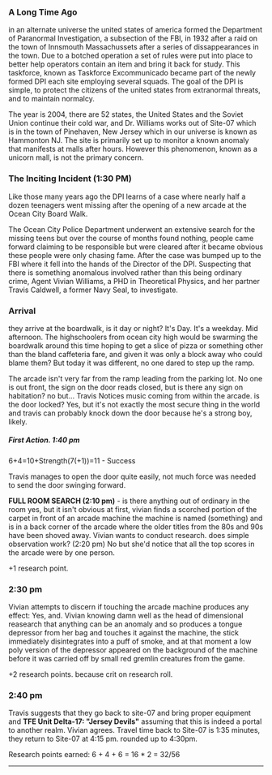 ### A Long Time Ago
in an alternate universe the united states of america formed the Department of Paranormal Investigation, a subsection of the FBI, in 1932 after a raid on the town of Innsmouth Massachussets after a series of dissappearances in the town. Due to a botched operation a set of rules were put into place to better help operators contain an item and bring it back for study. This taskforce, known as Taskforce Excommunicado became part of the newly formed DPI each site employing several squads. The goal of the DPI is simple, to protect the citizens of the united states from extranormal threats, and to maintain normalcy.

The year is 2004, there are 52 states, the United States and the Soviet Union continue their cold war, and Dr. Williams works out of Site-07 which is in the town of Pinehaven, New Jersey which in our universe is known as Hammonton NJ. The site is primarily set up to monitor a known anomaly that manifests at malls after hours. However this phenomenon, known as a unicorn mall, is not the primary concern. 

### The Inciting Incident (1:30 PM)
Like those many years ago the DPI learns of a case where nearly half a dozen teenagers went missing after the opening of a new arcade at the Ocean City Board Walk.

The Ocean City Police Department underwent an extensive search for the missing teens but over the course of months found nothing, people came forward claiming to be responsible but were cleared after it became obvious these people were only chasing fame. After the case was bumped up to the FBI where it fell into the hands of the Director of the DPI. Suspecting that there is something anomalous involved rather than this being ordinary crime, Agent Vivian Williams, a PHD in Theoretical Physics, and her partner Travis Caldwell, a former Navy Seal, to investigate. 

### Arrival
they arrive at the boardwalk, is it day or night? It's Day.
It's a weekday. Mid afternoon. The highschoolers from ocean city high would be swarming the boardwalk around this time hoping to get a slice of pizza or something other than the bland caffeteria fare, and given it was only a block away who could blame them? But today it was different, no one dared to step up the ramp. 

The arcade isn't very far from the ramp leading from the parking lot. No one is out front, the sign on the door reads closed, but is there any sign on habitation? no but... Travis Notices music coming from within the arcade. is the door locked? Yes, but it's not exactly the most secure thing in the world and travis can probably knock down the door because he's a strong boy, likely.

##### First Action. 1:40 pm
6+4=10+Strength(7(+1))=11 - Success

Travis manages to open the door quite easily, not much force was needed to send the door swinging forward.

**FULL ROOM SEARCH (2:10 pm)** - is there anything out of ordinary in the room yes, but it isn't obvious at first, vivian finds a scorched portion of the carpet in front of an arcade machine the machine is named (something) and is in a back corner of the arcade where the older titles from the 80s and 90s have been shoved away. Vivian wants to conduct research. does simple observation work? (2:20 pm) No but she'd notice that all the top scores in the arcade were by one person.

+1 research point.

### 2:30 pm
Vivian attempts to discern if touching the arcade machine produces any effect:
Yes, and. Vivian knowing damn well as the head of dimensional reasearch that anything can be an anomaly and so produces a tongue depressor from her bag and touches it against the machine, the stick immediately disintegrates into a puff of smoke, and at that moment a low poly version of the depressor appeared on the background of the machine before it was carried off by small red gremlin creatures from the game.

+2 research points. because crit on research roll.

### 2:40 pm
Travis suggests that they go back to site-07 and bring proper equipment and **TFE Unit Delta-17: "Jersey Devils"** assuming that this is indeed a portal to another realm. Vivian agrees. Travel time back to Site-07 is 1:35 minutes, they return to Site-07 at 4:15 pm. rounded up to 4:30pm.

Research points earned: 6 + 4 + 6 = 16  * 2 = 32/56

----
